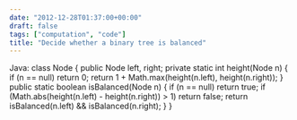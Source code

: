 ```yaml
---
date: "2012-12-28T01:37:00+00:00"
draft: false
tags: ["computation", "code"]
title: "Decide whether a binary tree is balanced"
---
```

Java: class Node { public Node left, right; private static int height(Node n) { if (n == null) return 0; return 1 + Math.max(height(n.left), height(n.right)); } public static boolean isBalanced(Node n) { if (n == null) return true; if (Math.abs(height(n.left) - height(n.right)) > 1) return false; return isBalanced(n.left) && isBalanced(n.right); } }

